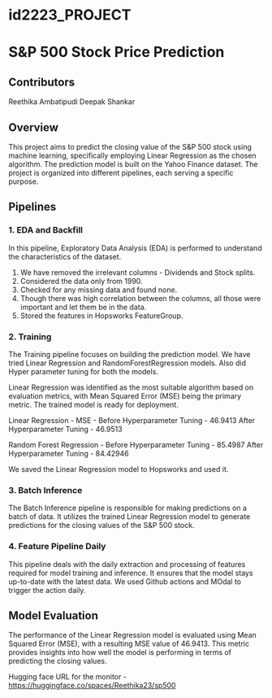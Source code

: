 ﻿# id2223_PROJECT

# S&P 500 Stock Price Prediction

## Contributors

Reethika Ambatipudi
Deepak Shankar

## Overview

This project aims to predict the closing value of the S&P 500 stock using machine learning, specifically employing Linear Regression as the chosen algorithm. The prediction model is built on the Yahoo Finance dataset. The project is organized into different pipelines, each serving a specific purpose.

## Pipelines

### 1. EDA and Backfill

In this pipeline, Exploratory Data Analysis (EDA) is performed to understand the characteristics of the dataset.

1. We have removed the irrelevant columns - Dividends and Stock splits.
2. Considered the data only from 1990.
3. Checked for any missing data and found none.
4. Though there was high correlation between the columns, all those were important and let them be in the data.
5. Stored the features in Hopsworks FeatureGroup.

### 2. Training

The Training pipeline focuses on building the prediction model. We have tried Linear Regression and RandomForestRegression models. Also did Hyper parameter tuning for both the models.

Linear Regression was identified as the most suitable algorithm based on evaluation metrics, with Mean Squared Error (MSE) being the primary metric. The trained model is ready for deployment.

Linear Regression - MSE - Before Hyperparameter Tuning - 46.9413
After Hyperparameter Tuning - 46.9513

Random Forest Regression - Before Hyperparameter Tuning - 85.4987
After Hyperparameter Tuning - 84.42946

We saved the Linear Regression model to Hopsworks and used it.

### 3. Batch Inference

The Batch Inference pipeline is responsible for making predictions on a batch of data. It utilizes the trained Linear Regression model to generate predictions for the closing values of the S&P 500 stock.

### 4. Feature Pipeline Daily

This pipeline deals with the daily extraction and processing of features required for model training and inference. It ensures that the model stays up-to-date with the latest data. We used Github actions and MOdal to trigger the action daily.

## Model Evaluation

The performance of the Linear Regression model is evaluated using Mean Squared Error (MSE), with a resulting MSE value of 46.9413. This metric provides insights into how well the model is performing in terms of predicting the closing values.

Hugging face URL for the monitor - https://huggingface.co/spaces/Reethika23/sp500
